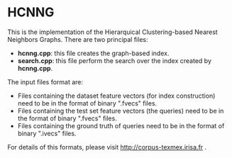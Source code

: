 # HCNNG
This is the implementation of the Hierarquical Clustering-based Nearest Neighbors Graphs. There are two principal files:

- **hcnng.cpp**: this file creates the graph-based index.
- **search.cpp**: this file perform the search over the index created by **hcnng.cpp**.

The input files format are:

- Files containing the dataset feature vectors (for index construction) need to be in the format of binary ".fvecs" files.
- Files containing the test set feature vectors (the queries) need to be in the format of binary ".fvecs" files.
- Files containing the ground truth of queries need to be in the format of binary ".ivecs" files.

For details of this formats, please visit http://corpus-texmex.irisa.fr .
